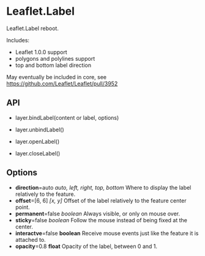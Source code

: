 # Leaflet.Label

Leaflet.Label reboot.

Includes:

- Leaflet 1.0.0 support
- polygons and polylines support
- top and bottom label direction

May eventually be included in core, see https://github.com/Leaflet/Leaflet/pull/3952


## API

- layer.bindLabel(content or label, options)

- layer.unbindLabel()

- layer.openLabel()

- layer.closeLabel()


## Options

- **direction**=auto *auto, left, right, top, bottom* Where to display the label relatively to the feature.
- **offset**=[6, 6] *[x, y]* Offset of the label relatively to the feature center point.
- **permanent**=false *boolean* Always visible, or only on mouse over.
- **sticky**=false *boolean* Follow the mouse instead of being fixed at the center.
- **interactve**=false **boolean** Receive mouse events just like the feature it is attached to.
- **opacity**=0.8 **float** Opacity of the label, between 0 and 1.
